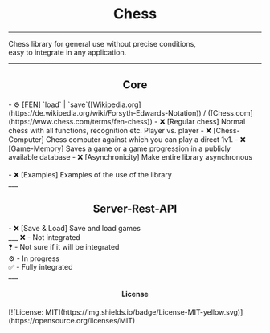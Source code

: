 
<h1 style="text-align:center">Chess</h1>

___
Chess library for general use without precise conditions, <br> 
easy to integrate in any application. <br>
___
<h2 style="text-align:center">Core</h2>
- ⚙️ [FEN] `load` | `save`([Wikipedia.org](https://de.wikipedia.org/wiki/Forsyth-Edwards-Notation)) 
/ ([Chess.com](https://www.chess.com/terms/fen-chess))
- ❌ [Regular chess] Normal chess with all functions, recognition etc. Player vs. player
- ❌ [Chess-Computer] Chess computer against which you can play a direct 1v1.
- ❌ [Game-Memory] Saves a game or a game progression in a publicly available database
- ❌ [Asynchronicity] Make entire library asynchronous
<br><br>
- ❌ [Examples] Examples of the use of the library <br>
___
<h2 style="text-align:center">Server-Rest-API</h2>
- ❌ [Save & Load] Save and load games <br>
___
❌ - Not integrated <br>
❓ - Not sure if it will be integrated <br>
⚙️ - In progress <br>
✅ - Fully integrated <br>
___

<h4 style="text-align:center">License</h4>
[![License: MIT](https://img.shields.io/badge/License-MIT-yellow.svg)](https://opensource.org/licenses/MIT)